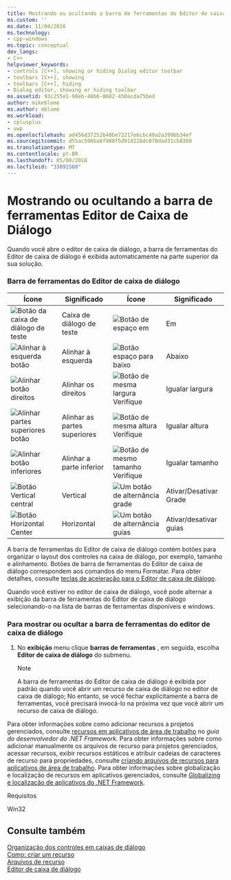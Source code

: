 ```yaml
---
title: Mostrando ou ocultando a barra de ferramentas do Editor de caixa de diálogo | Microsoft Docs
ms.custom: ''
ms.date: 11/04/2016
ms.technology:
- cpp-windows
ms.topic: conceptual
dev_langs:
- C++
helpviewer_keywords:
- controls [C++], showing or hiding Dialog editor toolbar
- toolbars [C++], showing
- toolbars [C++], hiding
- Dialog editor, showing or hiding toolbar
ms.assetid: 93c255e1-90eb-48b6-8602-450acda75bed
author: mikeblome
ms.author: mblome
ms.workload:
- cplusplus
- uwp
ms.openlocfilehash: ad456d37252b40be72217e6cbc40a2a399bb34ef
ms.sourcegitcommit: d55ac596ba8f908f5d91d228dc070dad31cb8360
ms.translationtype: MT
ms.contentlocale: pt-BR
ms.lasthandoff: 05/08/2018
ms.locfileid: "33891588"
---
```

# <a name="showing-or-hiding-the-dialog-editor-toolbar"></a>Mostrando ou ocultando a barra de ferramentas Editor de Caixa de Diálogo
Quando você abre o editor de caixa de diálogo, a barra de ferramentas do Editor de caixa de diálogo é exibida automaticamente na parte superior da sua solução.  
  
### <a name="dialog-editor-toolbar"></a>Barra de ferramentas do Editor de caixa de diálogo  
  
|Ícone|Significado|Ícone|Significado|  
|----------|-------------|----------|-------------|  
|![Botão da caixa de diálogo de teste](../mfc/media/vcdialogeditortestdialog.png "vcDialogEditorTestDialog")|Caixa de diálogo de teste|![Botão de espaço em](../mfc/media/vcdialogeditoracross.png "vcDialogEditorAcross")|Em|  
|![Alinhar à esquerda botão](../mfc/media/vcdialogeditoralignlefts.png "vcDialogEditorAlignLefts")|Alinhar à esquerda|![Botão espaço para baixo](../mfc/media/vcdialogeditordown.png "vcDialogEditorDown")|Abaixo|  
|![Alinhar botão direitos](../mfc/media/vcdialogeditoralignrights.png "vcDialogEditorAlignRights")|Alinhar os direitos|![Botão de mesma largura Verifique](../mfc/media/vcdialogeditorsamewidth.png "vcDialogEditorSameWidth")|Igualar largura|  
|![Alinhar partes superiores botão](../mfc/media/vcdialogeditoraligntops.png "vcDialogEditorAlignTops")|Alinhar as partes superiores|![Botão de mesma altura Verifique](../mfc/media/vcdialogeditormakesameheight.png "vcDialogEditorMakeSameHeight")|Igualar altura|  
|![Alinhar botão inferiores](../mfc/media/vcdialogeditoralignbottoms.png "vcDialogEditorAlignBottoms")|Alinhar a parte inferior|![Botão de mesmo tamanho Verifique](../mfc/media/vcdialogeditorsamesize.png "vcDialogEditorSameSize")|Igualar tamanho|  
|![Botão Vertical central](../mfc/media/vcdialogeditorvertical.png "vcDialogEditorVertical")|Vertical|![Um botão de alternância grade](../mfc/media/vcdialogeditortogglegrid.png "vcDialogEditorToggleGrid")|Ativar/Desativar Grade|  
|![Botão Horizontal Center](../mfc/media/vcdialogeditorhorizontal.png "vcDialogEditorHorizontal")|Horizontal|![Um botão de alternância guias](../mfc/media/vcdialogeditortoggleguides.png "vcDialogEditorToggleGuides")|Ativar/desativar guias|  
  
 A barra de ferramentas do Editor de caixa de diálogo contém botões para organizar o layout dos controles na caixa de diálogo, por exemplo, tamanho e alinhamento. Botões de barra de ferramentas do Editor de caixa de diálogo correspondem aos comandos do menu Formatar. Para obter detalhes, consulte [teclas de aceleração para o Editor de caixa de diálogo](../windows/accelerator-keys-for-the-dialog-editor.md).  
  
 Quando você estiver no editor de caixa de diálogo, você pode alternar a exibição da barra de ferramentas do Editor de caixa de diálogo selecionando-o na lista de barras de ferramentas disponíveis e windows.  
  
### <a name="to-show-or-hide-the-dialog-editor-toolbar"></a>Para mostrar ou ocultar a barra de ferramentas do editor de caixa de diálogo  
  
1.  No **exibição** menu clique **barras de ferramentas** , em seguida, escolha **Editor de caixa de diálogo** do submenu.  
  
    > [!NOTE]
    >  A barra de ferramentas do Editor de caixa de diálogo é exibida por padrão quando você abrir um recurso de caixa de diálogo no editor de caixa de diálogo; No entanto, se você fechar explicitamente a barra de ferramentas, você precisará invocá-lo na próxima vez que você abrir um recurso de caixa de diálogo.  
  
 Para obter informações sobre como adicionar recursos a projetos gerenciados, consulte [recursos em aplicativos de área de trabalho](/dotnet/framework/resources/index) no *guia do desenvolvedor do .NET Framework.* Para obter informações sobre como adicionar manualmente os arquivos de recurso para projetos gerenciados, acessar recursos, exibir recursos estáticos e atribuir cadeias de caracteres de recurso para propriedades, consulte [criando arquivos de recursos para aplicativos de área de trabalho](/dotnet/framework/resources/creating-resource-files-for-desktop-apps). Para obter informações sobre globalização e localização de recursos em aplicativos gerenciados, consulte [Globalizing e localização de aplicativos do .NET Framework](/dotnet/standard/globalization-localization/index).  
  
 Requisitos  
  
 Win32  
  
## <a name="see-also"></a>Consulte também  
 [Organização dos controles em caixas de diálogo](../windows/arrangement-of-controls-on-dialog-boxes.md)   
 [Como: criar um recurso](../windows/how-to-create-a-resource.md)   
 [Arquivos de recurso](../windows/resource-files-visual-studio.md)   
 [Editor de caixa de diálogo](../windows/dialog-editor.md)

